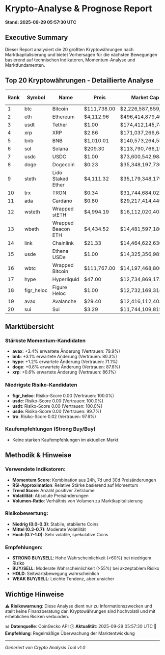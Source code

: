 # Krypto-Analyse & Prognose Report
**Stand: 2025-09-29 05:57:30 UTC**

## Executive Summary

Dieser Report analysiert die 20 größten Kryptowährungen nach Marktkapitalisierung und bietet Vorhersagen für die nächsten Bewegungen basierend auf technischen Indikatoren, Momentum-Analyse und Marktfundamenten.

## Top 20 Kryptowährungen - Detaillierte Analyse

|   Rank | Symbol     | Name               | Preis       | Market Cap         | Wahrscheinlichkeit ↑   | Wahrscheinlichkeit ↓   | Seitwärts   | Erwartete Änderung   | Empfehlung   | Vertrauen   |
|--------|------------|--------------------|-------------|--------------------|------------------------|------------------------|-------------|----------------------|--------------|-------------|
|      1 | btc        | Bitcoin            | $111,738.00 | $2,226,587,859,283 | 42.9%                  | 35.7%                  | 21.4%       | +0.5%                | WEAK BUY     | 89.2%       |
|      2 | eth        | Ethereum           | $4,112.96   | $496,414,879,405   | 35.7%                  | 42.9%                  | 21.4%       | -1.0%                | WEAK SELL    | 87.5%       |
|      3 | usdt       | Tether             | $1.00       | $174,412,145,748   | 43.3%                  | 36.7%                  | 20.0%       | -0.0%                | WEAK BUY     | 100.0%      |
|      4 | xrp        | XRP                | $2.86       | $171,037,266,644   | 42.9%                  | 35.7%                  | 21.4%       | +0.6%                | WEAK BUY     | 86.1%       |
|      5 | bnb        | BNB                | $1,010.01   | $140,573,264,558   | 53.3%                  | 26.7%                  | 20.0%       | +3.1%                | WEAK BUY     | 80.3%       |
|      6 | sol        | Solana             | $209.30     | $113,790,766,193   | 42.9%                  | 35.7%                  | 21.4%       | -0.5%                | WEAK BUY     | 80.3%       |
|      7 | usdc       | USDC               | $1.00       | $73,600,542,984    | 42.9%                  | 35.7%                  | 21.4%       | +0.0%                | WEAK BUY     | 100.0%      |
|      8 | doge       | Dogecoin           | $0.23       | $35,348,197,736    | 42.9%                  | 35.7%                  | 21.4%       | +0.8%                | WEAK BUY     | 87.6%       |
|      9 | steth      | Lido Staked Ether  | $4,111.32   | $35,179,348,179    | 35.7%                  | 42.9%                  | 21.4%       | -0.9%                | WEAK SELL    | 87.2%       |
|     10 | trx        | TRON               | $0.34       | $31,744,684,022    | 35.7%                  | 42.9%                  | 21.4%       | -0.5%                | WEAK SELL    | 97.6%       |
|     11 | ada        | Cardano            | $0.80       | $29,217,414,445    | 35.7%                  | 42.9%                  | 21.4%       | -1.0%                | WEAK SELL    | 83.7%       |
|     12 | wsteth     | Wrapped stETH      | $4,994.19   | $16,112,020,403    | 35.7%                  | 42.9%                  | 21.4%       | -1.0%                | WEAK SELL    | 87.3%       |
|     13 | wbeth      | Wrapped Beacon ETH | $4,434.52   | $14,481,597,180    | 35.7%                  | 42.9%                  | 21.4%       | -1.0%                | WEAK SELL    | 87.3%       |
|     14 | link       | Chainlink          | $21.33      | $14,464,622,630    | 35.7%                  | 42.9%                  | 21.4%       | -1.3%                | WEAK SELL    | 86.2%       |
|     15 | usde       | Ethena USDe        | $1.00       | $14,325,356,985    | 42.9%                  | 35.7%                  | 21.4%       | +0.0%                | WEAK BUY     | 99.7%       |
|     16 | wbtc       | Wrapped Bitcoin    | $111,767.00 | $14,197,468,806    | 42.9%                  | 35.7%                  | 21.4%       | +0.5%                | WEAK BUY     | 90.0%       |
|     17 | hype       | Hyperliquid        | $47.00      | $12,734,869,173    | 42.9%                  | 35.7%                  | 21.4%       | +1.2%                | WEAK BUY     | 71.1%       |
|     18 | figr_heloc | Figure Heloc       | $1.00       | $12,732,169,314    | 35.7%                  | 42.9%                  | 21.4%       | -0.8%                | WEAK SELL    | 100.0%      |
|     19 | avax       | Avalanche          | $29.40      | $12,416,112,403    | 53.3%                  | 26.7%                  | 20.0%       | +3.4%                | WEAK BUY     | 79.9%       |
|     20 | sui        | Sui                | $3.29       | $11,744,109,819    | 35.7%                  | 42.9%                  | 21.4%       | -0.1%                | WEAK SELL    | 76.2%       |

## Marktübersicht

### Stärkste Momentum-Kandidaten
- **avax**: +3.4% erwartete Änderung (Vertrauen: 79.9%)
- **bnb**: +3.1% erwartete Änderung (Vertrauen: 80.3%)
- **hype**: +1.2% erwartete Änderung (Vertrauen: 71.1%)
- **doge**: +0.8% erwartete Änderung (Vertrauen: 87.6%)
- **xrp**: +0.6% erwartete Änderung (Vertrauen: 86.1%)


### Niedrigste Risiko-Kandidaten
- **figr_heloc**: Risiko-Score 0.00 (Vertrauen: 100.0%)
- **usdc**: Risiko-Score 0.00 (Vertrauen: 100.0%)
- **usdt**: Risiko-Score 0.00 (Vertrauen: 100.0%)
- **usde**: Risiko-Score 0.00 (Vertrauen: 99.7%)
- **trx**: Risiko-Score 0.02 (Vertrauen: 97.6%)


### Kaufempfehlungen (Strong Buy/Buy)
- Keine starken Kaufempfehlungen im aktuellen Markt


## Methodik & Hinweise

### Verwendete Indikatoren:
- **Momentum Score**: Kombination aus 24h, 7d und 30d Preisänderungen
- **RSI-Approximation**: Relative Stärke basierend auf Momentum
- **Trend Score**: Anzahl positiver Zeiträume
- **Volatilität**: Absolute Preisänderungen
- **Volumen-Ratio**: Verhältnis von Volumen zu Marktkapitalisierung

### Risikobewertung:
- **Niedrig (0.0-0.3)**: Stabile, etablierte Coins
- **Mittel (0.3-0.7)**: Moderate Volatilität
- **Hoch (0.7-1.0)**: Sehr volatile, spekulative Coins

### Empfehlungen:
- **STRONG BUY/SELL**: Hohe Wahrscheinlichkeit (>60%) bei niedrigem Risiko
- **BUY/SELL**: Moderate Wahrscheinlichkeit (>55%) bei akzeptablem Risiko
- **HOLD**: Seitwärtsbewegung wahrscheinlich
- **WEAK BUY/SELL**: Leichte Tendenz, aber unsicher

## Wichtige Hinweise

⚠️ **Risikowarnung**: Diese Analyse dient nur zu Informationszwecken und stellt keine Finanzberatung dar. Kryptowährungen sind hochvolatil und mit erheblichen Risiken verbunden.

📊 **Datenquelle**: CoinGecko API
🕒 **Aktualität**: 2025-09-29 05:57:30 UTC
🔄 **Empfehlung**: Regelmäßige Überwachung der Marktentwicklung

---
*Generiert von Crypto Analysis Tool v1.0*
